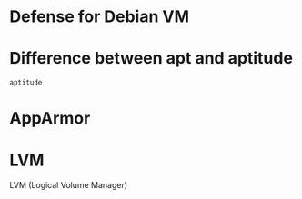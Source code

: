 # Defense for Debian VM

 # Difference between apt and aptitude
    aptitude 
# AppArmor
# LVM
LVM (Logical Volume Manager) 
